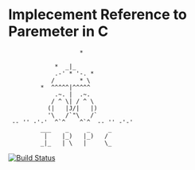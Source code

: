 # Implecement Reference to Paremeter in C

```
                    *

             *  _|_
             .-' * '-. *
            /       * \
         *  ^^^^^|^^^^^
             .~. |  .~.
            / ^ \| / ^ \
           (|   |J/|   |)
           '\   /`"\   /`
 -- '' -'-'  ^`^    ^`^  -- '' -'-'
         ___    _     _     _
          |    |_)   |_)   / 
         _|_   | \   |     \_
```

[![Build Status](https://travis-ci.org/TApplencourt/irpc.svg?branch=master)](https://travis-ci.org/TApplencourt/irpc)


